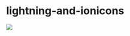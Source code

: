 # lightning-and-ionicons
<img src="http://cdn-ak.f.st-hatena.com/images/fotolife/t/tyoshikawa1106/20150530/20150530213015.png" />
